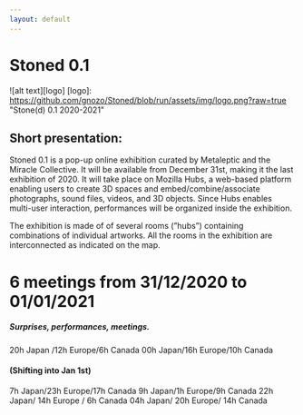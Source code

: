 ```yaml
---
layout: default
---
```

# Stoned 0.1

![alt text][logo]
[logo]: https://github.com/gnozo/Stoned/blob/run/assets/img/logo.png?raw=true "Stone(d) 0.1 2020-2021"

## Short presentation:
Stoned 0.1  is a pop-up online exhibition curated by Metaleptic and the Miracle Collective. It will be available from December 31st, making it the last exhibition of 2020. It will take place on Mozilla Hubs, a web-based platform enabling users to create 3D spaces and embed/combine/associate photographs, sound files, videos, and 3D objects. Since Hubs enables multi-user interaction, performances will be organized inside the exhibition. 

The exhibition is made of of several rooms (”hubs”) containing combinations of individual artworks. All the rooms in the exhibition are interconnected as indicated on the map.

# 6 meetings from 31/12/2020 to 01/01/2021

##### Surprises, performances, meetings.

20h Japan /12h Europe/6h Canada
00h Japan/16h Europe/10h Canada

#### (Shifting into Jan 1st)

7h Japan/23h Europe/17h Canada
9h Japan/1h Europe/9h Canada
22h Japan/ 14h Europe / 6h Canada
04h Japan/ 20h Europe/ 14h Canada

